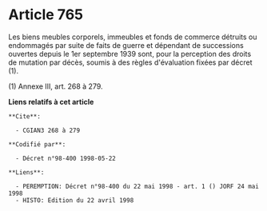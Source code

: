 # Article 765

Les biens meubles corporels, immeubles et fonds de commerce détruits ou endommagés par suite de faits de guerre et dépendant
de successions ouvertes depuis le 1er septembre 1939 sont, pour la perception des droits de mutation par décès, soumis à des
règles d'évaluation fixées par décret (1).

(1) Annexe III, art. 268 à 279.

**Liens relatifs à cet article**

	**Cite**:

	  - CGIAN3 268 à 279

	**Codifié par**:

	  - Décret n°98-400 1998-05-22

	**Liens**:

	  - PEREMPTION: Décret n°98-400 du 22 mai 1998 - art. 1 () JORF 24 mai 1998
	  - HISTO: Edition du 22 avril 1998
